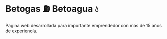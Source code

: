 # Betogas ⛽ Betoagua 💧

Pagina web desarrollada para importante emprendedor con más de 15 años de experiencía.
